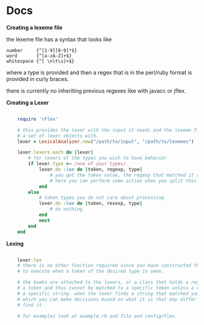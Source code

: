 # **Docs**

**Creating a lexeme file**

the lexeme file has a syntax that looks like

	number     {^[1-9][0-9]*$}
	word       {^[a-zA-Z]+$}
	whitespace {^[ \n\t\s]+$}

where a type is provided and then a regex that is in the perl/ruby format is provided in curly braces.

there is currently no inheriting previous regexes like with javacc or jflex.

**Creating a Lexer**

```ruby

	require 'rFlex'

	# this provides the lexer with the input it needs and the lexeme file which it constructs
	# a set of lexer objects with.
	lexer = LexicalAnalyzer.new("/path/to/input", "/path/to/lexemes")

	lexer.lexers.each do |lexer|
		# for lexers of the types you wish to have behavior
		if lexer.type =~ /one of your types/
			lexer.do :lex do |token, regexp, type|
				# you get the token value, the regexp that matched it and the type of token
				# here you can perform some action when you split this token off of input
			end
		else
			# token types you do not care about processing
			lexer.do :lex do |token, rexexp, type|
				# do nothing
			end
			next
		end
	end
```

**Lexing**

```ruby

	lexer.lex
	# there is no other function required since you have constructed the hooks to code you wish
	# to execute when a token of the desired type is seen.

	# the hooks are attached to the lexers, or a class that holds a regexp which will match
	# a token and thus cannot be matched to a specific token unless a regexp exists to match
	# a specific string. when the lexer finds a string that matched you have access to the value
	# which you can make decisions based on what it is that may differ from the regexp used to
	# find it.

	# for examples look at example.rb and file and configrFlex.
```
